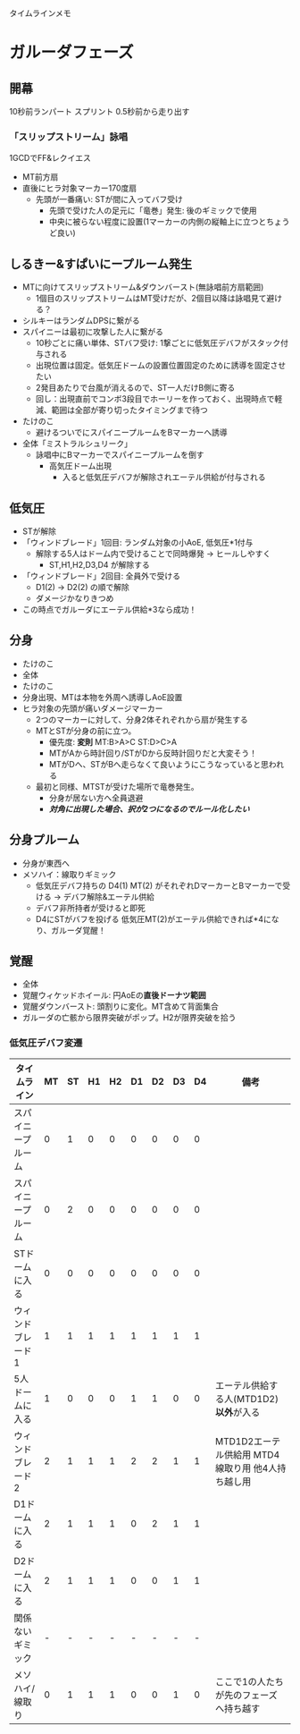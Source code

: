 タイムラインメモ

# ガルーダフェーズ
## 開幕
10秒前ランパート スプリント
0.5秒前から走り出す
### 「スリップストリーム」詠唱
1GCDでFF&レクイエス
- MT前方扇
- 直後にヒラ対象マーカー170度扇
  - 先頭が一番痛い: STが間に入ってバフ受け
    - 先頭で受けた人の足元に「竜巻」発生: 後のギミックで使用
    - 中央に被らない程度に設置(1マーカーの内側の縦軸上に立つとちょうど良い)
## しるきー&すぱいにープルーム発生
- MTに向けてスリップストリーム&ダウンバースト(無詠唱前方扇範囲)
  - 1個目のスリップストリームはMT受けだが、2個目以降は詠唱見て避ける？
- シルキーはランダムDPSに繋がる
- スパイニーは最初に攻撃した人に繋がる
  - 10秒ごとに痛い単体、STバフ受け: 1撃ごとに低気圧デバフがスタック付与される
  - 出現位置は固定。低気圧ドームの設置位置固定のために誘導を固定させたい
  - 2発目あたりで台風が消えるので、ST一人だけB側に寄る
  - 回し：出現直前でコンボ3段目でホーリーを作っておく、出現時点で軽減、範囲は全部が寄り切ったタイミングまで待つ
- たけのこ
  - 避けるついでにスパイニープルームをBマーカーへ誘導
- 全体「ミストラルシュリーク」
  - 詠唱中にBマーカーでスパイニープルームを倒す
    - 高気圧ドーム出現
      - 入ると低気圧デバフが解除されエーテル供給が付与される
## 低気圧
- STが解除
- 「ウィンドブレード」1回目: ランダム対象の小AoE, 低気圧*1付与
  - 解除する5人はドーム内で受けることで同時爆発 -> ヒールしやすく
    - ST,H1,H2,D3,D4 が解除する
- 「ウィンドブレード」2回目: 全員外で受ける
  - D1(2) -> D2(2) の順で解除
  - ダメージかなりきつめ
- この時点でガルーダにエーテル供給*3なら成功！
## 分身
- たけのこ
- 全体
- たけのこ
- 分身出現、MTは本物を外周へ誘導しAoE設置
- ヒラ対象の先頭が痛いダメージマーカー
  - 2つのマーカーに対して、分身2体それぞれから扇が発生する
  - MTとSTが分身の前に立つ。
    - 優先度: **変則** MT:B>A>C ST:D>C>A
    - MTがAから時計回り/STがDから反時計回りだと大変そう！
    - MTがDへ、STがBへ走らなくて良いようにこうなっていると思われる
  - 最初と同様、MTSTが受けた場所で竜巻発生。
    - 分身が居ない方へ全員退避
    - ***対角に出現した場合、択が2つになるのでルール化したい***
## 分身プルーム
- 分身が東西へ
- メソハイ：線取りギミック
  - 低気圧デバフ持ちの D4(1) MT(2) がそれぞれDマーカーとBマーカーで受ける -> デバフ解除&エーテル供給
  - デバフ非所持者が受けると即死
  - D4にSTがバフを投げる
低気圧MT(2)がエーテル供給できれば*4になり、ガルーダ覚醒！
## 覚醒
- 全体
- 覚醒ウィケッドホイール: 円AoEの**直後ドーナツ範囲**
- 覚醒ダウンバースト: 頭割りに変化。MT含めて背面集合
- ガルーダの亡骸から限界突破がポップ。H2が限界突破を拾う

### 低気圧デバフ変遷
| タイムライン | MT | ST | H1 | H2 | D1 | D2 | D3 | D4 | 備考 | 
| ---- | ---- | ---- | ---- | ---- | ---- | ---- | ---- | ---- | ---- |
| スパイニープルーム | 0 | 1 | 0 | 0 | 0 | 0 | 0 | 0 |  |
| スパイニープルーム | 0 | 2 | 0 | 0 | 0 | 0 | 0 | 0 |  |
| STドームに入る | 0 | 0 | 0 | 0 | 0 | 0 | 0 | 0 |  |
| ウィンドブレード1 | 1 | 1 | 1 | 1 | 1 | 1 | 1 | 1 |  |
| 5人ドームに入る | 1 | 0 | 0 | 0 | 1 | 1 | 0 | 0 | エーテル供給する人(MTD1D2)**以外**が入る |
| ウィンドブレード2 | 2 | 1 | 1 | 1 | 2 | 2 | 1 | 1 | MTD1D2エーテル供給用 MTD4線取り用 他4人持ち越し用 |
| D1ドームに入る | 2 | 1 | 1 | 1 | 0 | 2 | 1 | 1 |  |
| D2ドームに入る | 2 | 1 | 1 | 1 | 0 | 0 | 1 | 1 |  |
| 関係ないギミック | - | - | - | - | - | - | - | - |  |
| メソハイ/線取り | 0 | 1 | 1 | 1 | 0 | 0 | 1 | 0 | ここで1の人たちが先のフェーズへ持ち越す |


